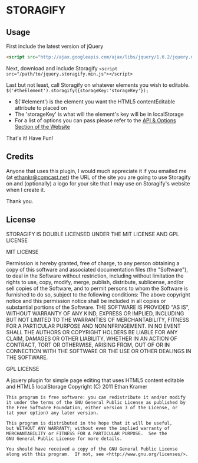 STORAGIFY
=========

Usage
-----

First include the latest version of jQuery  

``` html
<script src="http://ajax.googleapis.com/ajax/libs/jquery/1.6.2/jquery.min.js"></script>
```  

Next, download and include Storagify  `<script src="/path/to/jquery.storagify.min.js"></script>`

Last but not least, call Storagify on whatever elements you wish to editable.
`$('#theElement').storagify({storageKey:'storageKey'});`

+	$('#element') is the element you want the HTML5 contentEditable attribute to placed on
+	The 'storageKey' is what will the element's key will be in localStorage
+	For a list of options you can pass please refer to the [API &amp; Options Section of the Website](http://ek.alphaschildren.org/resources/jquery-plugins/storagify)

That's it! Have Fun!

Credits
-------

Anyone that uses this plugin, I would much appreciate it if you emailed me (at ethankr@comcast.net) the URL of the site you are going to use Storagify on and (optionally) a logo for your site that I may use on Storagify's website when I create it. 

Thank you.

License
-------

STORAGIFY IS DOUBLE LICENSED UNDER THE MIT LICENSE AND GPL LICENSE

MIT LICENSE

Permission is hereby granted, free of charge, to any person obtaining a copy of this software and associated documentation files (the "Software"), to deal in the Software without restriction, including without limitation the rights to use, copy, modify, merge, publish, distribute, sublicense, and/or sell copies of the Software, and to permit persons to whom the Software is furnished to do so, subject to the following conditions:
The above copyright notice and this permission notice shall be included in all copies or substantial portions of the Software.
THE SOFTWARE IS PROVIDED "AS IS", WITHOUT WARRANTY OF ANY KIND, EXPRESS OR IMPLIED, INCLUDING BUT NOT LIMITED TO THE WARRANTIES OF MERCHANTABILITY, FITNESS FOR A PARTICULAR PURPOSE AND NONINFRINGEMENT. IN NO EVENT SHALL THE AUTHORS OR COPYRIGHT HOLDERS BE LIABLE FOR ANY CLAIM, DAMAGES OR OTHER LIABILITY, WHETHER IN AN ACTION OF CONTRACT, TORT OR OTHERWISE, ARISING FROM, OUT OF OR IN CONNECTION WITH THE SOFTWARE OR THE USE OR OTHER DEALINGS IN THE SOFTWARE.

GPL LICENSE

A jquery plugin for simple page editing that uses HTML5 content editable and HTML5 localStorage
	Copyright (C) 2011  Ethan Kramer

	This program is free software: you can redistribute it and/or modify
	it under the terms of the GNU General Public License as published by
	the Free Software Foundation, either version 3 of the License, or
	(at your option) any later version.

	This program is distributed in the hope that it will be useful,
	but WITHOUT ANY WARRANTY; without even the implied warranty of
	MERCHANTABILITY or FITNESS FOR A PARTICULAR PURPOSE.  See the
	GNU General Public License for more details.

	You should have received a copy of the GNU General Public License
	along with this program.  If not, see <http://www.gnu.org/licenses/>.